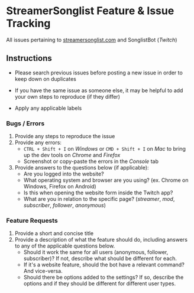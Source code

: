# StreamerSonglist Feature & Issue Tracking
All issues pertaining to [streamersonglist.com](https://www.streamersonglist.com) and SonglistBot (*Twitch*)

## Instructions

- Please search previous issues before posting a new issue in order to keep down on duplicates

- If you have the same issue as someone else, it may be helpful to add your own steps to reproduce (if they differ)

- Apply any applicable labels

### Bugs / Errors

1. Provide any steps to reproduce the issue
2. Provide any errors:
    - `CTRL + Shift + I` on *Windows* or `CMD + Shift + I` on *Mac* to bring up the dev tools on *Chrome* and *Firefox*
    - Screenshot or copy-paste the errors in the *Console* tab
3. Provide answers to the questions below (if applicable):
    - Are you logged into the website?
    - What operating system and browser are you using? (ex. Chrome on Windows, Firefox on Android)
    - Is this when opening the website form inside the Twitch app?
    - What are you in relation to the specific page? (*streamer*, *mod*, *subscriber*, *follower*, *anonymous*)


### Feature Requests

1. Provide a short and concise title
2. Provide a description of what the feature should do, including answers to any of the applicable questions below.
    - Should it work the same for all users (anonymous, follower, subscriber)? If not, describe what should be different for each.
    - If it's a website feature, should the bot have a relevant command? And vice-versa.
    - Should there be options added to the settings? If so, describe the options and if they should be different for different user types.
